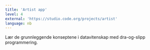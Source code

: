 ```yaml
---
title: 'Artist app'
level: 4
external: 'https://studio.code.org/projects/artist'
language: nb
---
```


Lær de grunnleggende konseptene i datavitenskap med 
dra-og-slipp programmering.
